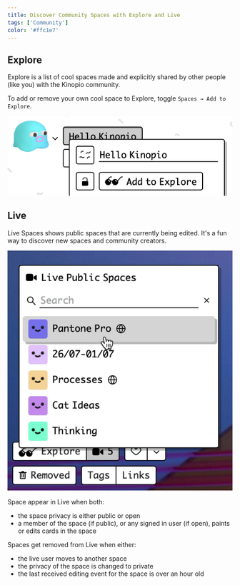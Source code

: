 ```yaml
---
title: Discover Community Spaces with Explore and Live
tags: ['Community']
color: '#ffc1e7'
---
```


## Explore

Explore is a list of cool spaces made and explicitly shared by other people (like you) with the Kinopio community.

To add or remove your own cool space to Explore, toggle `Spaces → Add to Explore`.

![show-in-explore](/assets/posts/add-to-explore.png)


## Live

Live Spaces shows public spaces that are currently being edited. It's a fun way to discover new spaces and community creators.

<img src="/assets/posts/live-spaces.png" class=""/>

Space appear in Live when both:

- the space privacy is either public or open
- a member of the space (if public), or any signed in user (if open), paints or edits cards in the space

Spaces get removed from Live when either:

- the live user moves to another space
- the privacy of the space is changed to private
- the last received editing event for the space is over an hour old
